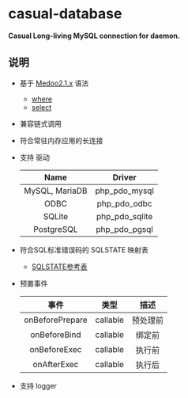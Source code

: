 # casual-database
**Casual Long-living MySQL connection for daemon.**
## 说明
- 基于 [Medoo2.1.x](https://medoo.in/doc) 语法
  - [where](./docs/where.md)
  - [select](./docs/where.md)
    
- 兼容链式调用
  
- 符合常驻内存应用的长连接
  
- 支持 驱动
  
  |Name|Driver|
  |:---:|:---:|
  |MySQL, MariaDB|	php_pdo_mysql|
  |ODBC	|php_pdo_odbc|
  |SQLite	|php_pdo_sqlite|
  |PostgreSQL|	php_pdo_pgsql|
  
- 符合SQL标准错误码的 SQLSTATE 映射表
    - [SQLSTATE参考表](./docs/SQLSTATE.md)  
- 预置事件 

  |事件|类型|描述|
  |:---:|:---:|:---:|
  |onBeforePrepare|callable|预处理前|
  |onBeforeBind|callable|绑定前|
  |onBeforeExec|callable|执行前|
  |onAfterExec|callable|执行后|
  
- 支持 logger  

